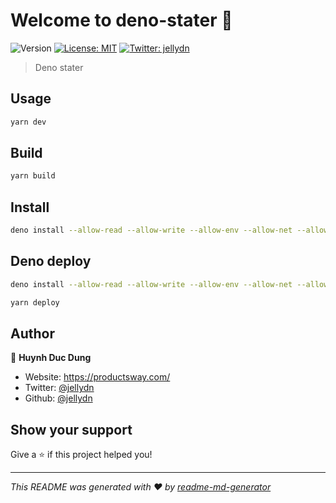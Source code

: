 # Welcome to deno-stater 👋

![Version](https://img.shields.io/badge/version-0.1.0-blue.svg?cacheSeconds=2592000)
[![License: MIT](https://img.shields.io/badge/License-MIT-yellow.svg)](#)
[![Twitter: jellydn](https://img.shields.io/twitter/follow/jellydn.svg?style=social)](https://twitter.com/jellydn)

> Deno stater

## Usage

```sh
yarn dev
```

## Build

```sh
yarn build
```

## Install

```sh
deno install --allow-read --allow-write --allow-env --allow-net --allow-run --no-check -f https://raw.githubusercontent.com/jellydn/deno-stater/main/main.ts
```

## Deno deploy

```sh
deno install --allow-read --allow-write --allow-env --allow-net --allow-run --no-check -f https://deno.land/x/deploy/deployctl.ts

yarn deploy
```

## Author

👤 **Huynh Duc Dung**

- Website: https://productsway.com/
- Twitter: [@jellydn](https://twitter.com/jellydn)
- Github: [@jellydn](https://github.com/jellydn)

## Show your support

Give a ⭐️ if this project helped you!

---

_This README was generated with ❤️ by [readme-md-generator](https://github.com/kefranabg/readme-md-generator)_

```

```
